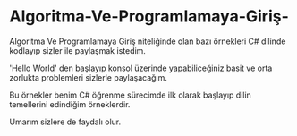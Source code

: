 # Algoritma-Ve-Programlamaya-Giriş-
Algoritma Ve Programlamaya Giriş niteliğinde olan bazı örnekleri C#  dilinde kodlayıp sizler ile paylaşmak istedim.

'Hello World' den başlayıp konsol üzerinde yapabiliceğiniz basit ve orta zorlukta problemleri sizlerle paylaşacağım.

Bu örnekler benim C# öğrenme sürecimde ilk olarak başlayıp dilin temellerini edindiğim örneklerdir.

Umarım sizlere de faydalı olur.

